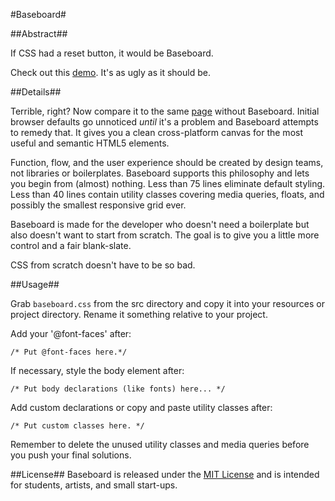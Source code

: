 #Baseboard#

##Abstract##

If CSS had a reset button, it would be Baseboard.

Check out this [demo](https://taylor-vann.github.io/baseboard). It's as ugly as it should be. 

##Details##

Terrible, right? Now compare it to the same [page](https://taylor-vann.github.io/baseboard/example/plank.html) without Baseboard. Initial browser defaults go unnoticed *until* it's a problem and Baseboard attempts to remedy that. It gives you a clean cross-platform canvas for the most useful and semantic HTML5 elements.

Function, flow, and the user experience should be created by design teams, not libraries or boilerplates. Baseboard supports this philosophy and lets you begin from (almost) nothing. Less than 75 lines eliminate default styling. Less than 40 lines contain utility classes covering media queries, floats, and possibly the smallest responsive grid ever. 

Baseboard is made for the developer who doesn't need a boilerplate but also doesn't want to start from scratch. The goal is to give you a little more control and a fair blank-slate.

CSS from scratch doesn't have to be so bad.


##Usage##

Grab `baseboard.css` from the src directory and copy it into your resources or project directory. Rename it something relative to your project. 

Add your '@font-faces' after:

`/* Put @font-faces here.*/`

If necessary, style the body element after:

`/* Put body declarations (like fonts) here... */`

Add custom declarations or copy and paste utility classes after:

`/* Put custom classes here. */`

Remember to delete the unused utility classes and media queries before you push your final solutions.

##License##
Baseboard is released under the [MIT License](https://opensource.org/licenses/MIT) and is intended for students, artists, and small start-ups.
